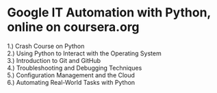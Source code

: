 # Google IT Automation with Python, online on coursera.org

1.) Crash Course on Python\
2.) Using Python to Interact with the Operating System\
3.) Introduction to Git and GitHub\
4.) Troubleshooting and Debugging Techniques\
5.) Configuration Management and the Cloud\
6.) Automating Real-World Tasks with Python
